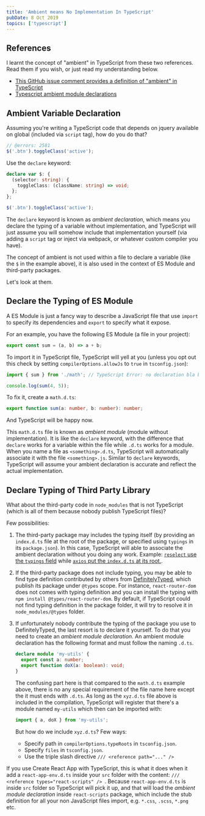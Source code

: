 ```yaml
---
title: 'Ambient means No Implementation In TypeScript'
pubDate: 8 Oct 2019
topics: ['typescript']
---
```


## References

I learnt the concept of "ambient" in TypeScript from these two references. Read them if you wish, or just read my understanding below.

- [This GitHub issue comment provides a definition of "ambient" in TypeScript](https://github.com/Microsoft/TypeScript-Handbook/issues/180#issuecomment-195452691)
- [Typescript ambient module declarations](https://www.mourtada.se/typescript-ambient-module-declarations/)

## Ambient Variable Declaration

Assuming you're writing a TypeScript code that depends on jquery available on global (included via `script` tag), how do you do that?

```ts twoslash
// @errors: 2581
$('.btn').toggleClass('active');
```

Use the `declare` keyword:

```ts twoslash
declare var $: {
  (selector: string): {
    toggleClass: (className: string) => void;
  };
};

$('.btn').toggleClass('active');
```

The `declare` keyword is known as _ambient declaration_, which means you declare the typing of a variable without implementation, and TypeScript will just assume you will somehow include that implementation yourself (via adding a `script` tag or inject via webpack, or whatever custom compiler you have).

The concept of ambient is not used within a file to declare a variable (like the `$` in the example above), it is also used in the context of ES Module and third-party packages.

Let's look at them.

## Declare the Typing of ES Module

A ES Module is just a fancy way to describe a JavaScript file that use `import` to specify its dependencies and `export` to specify what it expose.

For an example, you have the following ES Module (a file in your project):

```js title="src/math.js"
export const sum = (a, b) => a + b;
```

To import it in TypeScript file, TypeScript will yell at you (unless you opt out this check by setting `compilerOptions.allowJs` to `true` in `tsconfig.json`):

```js title="src/app.ts"
import { sum } from './math'; // TypeScript Error: no declaration bla bla bla

console.log(sum(4, 5));
```

To fix it, create a `math.d.ts`:

```ts title="src/math.d.ts"
export function sum(a: number, b: number): number;
```

And TypeScript will be happy now.

This `math.d.ts` file is known as _ambient module_ (module without implementation). It is like the `declare` keyword, with the difference that `declare` works for a variable within the file while `.d.ts` works for a module. When you name a file as `<something>.d.ts`, TypeScript will automatically associate it with the file `<something>.js`. Similar to `declare` keywords, TypeScript will assume your ambient declaration is accurate and reflect the actual implementation.

## Declare Typing of Third Party Library

What about the third-party code in `node_modules` that is not TypeScript (which is all of them because nobody publish TypeScript files)?

Few possibilities:

1. The third-party package may includes the typing itself (by providing an `index.d.ts` file at the root of the package, or specified using `typings` in its `package.json`). In this case, TypeScript will able to associate the ambient declaration without you doing any work. Example: [`reselect` use the `typings` field][reselect] while [`axios` put the `index.d.ts` at its root.][axios].
1. If the third-party package does not include typing, you may be able to find type definition contributed by others from [DefinitelyTyped](http://definitelytyped.org/), which publish its package under `@types` scope. For instance, `react-router-dom` does not comes with typing definition and you can install the typing with `npm install @types/react-router-dom`. By default, if TypeScript could not find typing definition in the package folder, it will try to resolve it in `node_modules/@types` folder.
1. If unfortunately nobody contribute the typing of the package you use to DefinitelyTyped, the last resort is to declare it yourself. To do that you need to create an _ambient module declaration_. An ambient module declaration has the following format and must follow the naming `.d.ts`.

   ```ts title="xyz.d.ts"
   declare module 'my-utils' {
     export const a: number;
     export function doX(a: boolean): void;
   }
   ```

   The confusing part here is that compared to the `math.d.ts` example above, there is no any special requirement of the file name here except the it must ends with `.d.ts`. As long as the `xyz.d.ts` file above is included in the compilation, TypeScript will register that there's a module named `my-utils` which then can be imported with:

   ```ts
   import { a, doX } from 'my-utils';
   ```

   But how do we include `xyz.d.ts`? Few ways:

   - Specify path in `compilerOptions.typeRoots` in `tsconfig.json`.
   - Specify `files` in `tsconfig.json`.
   - Use the triple slash directive `/// <reference path="..." />`

<aside>

If you use Create React App with TypeScript, this is what it does when it add a `react-app-env.d.ts` inside your `src` folder with the content: `/// <reference types="react-scripts" /> `. Because `react-app-env.d.ts` is inside `src` folder so TypeScript will pick it up, and that will load the _ambient module declaration_ inside `react-scripts` package, which include the stub definition for all your non JavaScript files import, e.g. `*.css`, `.scss`, `*.png` etc.

</aside>

[reselect]: https://github.com/reduxjs/reselect/blob/ac77610bbb0a3cab9b280ea5ea379c2387017446/package.json#L8
[axios]: https://github.com/axios/axios/blob/19969b4fbd6b5b6da67825a69b0f317afa1327dd/index.d.ts
